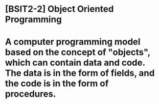 # [BSIT2-2] Object Oriented Programming
# A computer programming model based on the concept of "objects", which can contain data and code. The data is in the form of fields, and the code is in the form of procedures.
